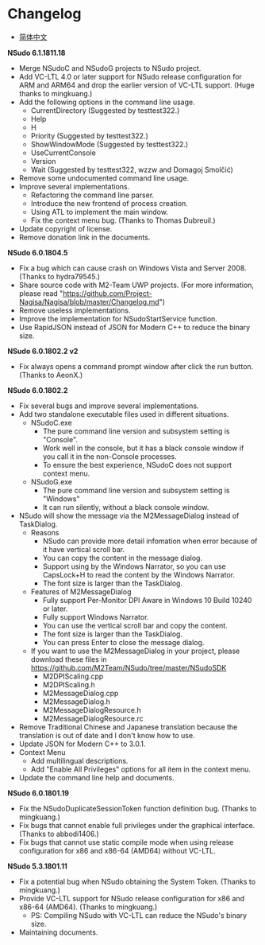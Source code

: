﻿# Changelog

- [简体中文](更新日志.md)

**NSudo 6.1.1811.18**
- Merge NSudoC and NSudoG projects to NSudo project.
- Add VC-LTL 4.0 or later support for NSudo release configuration for ARM and 
  ARM64 and drop the earlier version of VC-LTL support. (Huge thanks to 
  mingkuang.)
- Add the following options in the command line usage.
  - CurrentDirectory (Suggested by testtest322.)
  - Help
  - H
  - Priority (Suggested by testtest322.)
  - ShowWindowMode (Suggested by testtest322.)
  - UseCurrentConsole
  - Version
  - Wait (Suggested by testtest322, wzzw and Domagoj Smolčić)
- Remove some undocumented command line usage.
- Improve several implementations.
  - Refactoring the command line parser.
  - Introduce the new frontend of process creation.
  - Using ATL to implement the main window. 
  - Fix the context menu bug. (Thanks to Thomas Dubreuil.)
- Update copyright of license.
- Remove donation link in the documents.

**NSudo 6.0.1804.5**
- Fix a bug which can cause crash on Windows Vista and Server 2008. 
  (Thanks to hydra79545.)
- Share source code with M2-Team UWP projects. (For more information, please 
  read "https://github.com/Project-Nagisa/Nagisa/blob/master/Changelog.md")
- Remove useless implementations.
- Improve the implementation for NSudoStartService function.
- Use RapidJSON instead of JSON for Modern C++ to reduce the binary size.

**NSudo 6.0.1802.2 v2**
- Fix always opens a command prompt window after click the run button. 
  (Thanks to AeonX.)

**NSudo 6.0.1802.2**
- Fix several bugs and improve several implementations.
- Add two standalone executable files used in different situations.
  - NSudoC.exe
    - The pure command line version and subsystem setting is "Console".
    - Work well in the console, but it has a black console window if you call 
      it in the non-Console processes.
    - To ensure the best experience, NSudoC does not support context menu.
  - NSudoG.exe
    - The pure command line version and subsystem setting is "Windows"
    - It can run silently, without a black console window.
- NSudo will show the message via the M2MessageDialog instead of TaskDialog.
  - Reasons
    - NSudo can provide more detail infomation when error because of it have 
      vertical scroll bar.
    - You can copy the content in the message dialog.
    - Support using by the Windows Narrator, so you can use CapsLock+H to read 
      the content by the Windows Narrator.
    - The font size is larger than the TaskDialog.
  - Features of M2MessageDialog
    - Fully support Per-Monitor DPI Aware in Windows 10 Build 10240 or later.
    - Fully support Windows Narrator.
    - You can use the vertical scroll bar and copy the content.
    - The font size is larger than the TaskDialog.
    - You can press Enter to close the message dialog.
  - If you want to use the M2MessageDialog in your project, please download 
    these files in https://github.com/M2Team/NSudo/tree/master/NSudoSDK
    - M2DPIScaling.cpp
    - M2DPIScaling.h
    - M2MessageDialog.cpp
    - M2MessageDialog.h
    - M2MessageDialogResource.h
    - M2MessageDialogResource.rc
- Remove Traditional Chinese and Japanese translation because the translation 
  is out of date and I don't know how to use.
- Update JSON for Modern C++ to 3.0.1.
- Context Menu
  - Add multilingual descriptions.
  - Add "Enable All Privileges" options for all item in the context menu.
- Update the command line help and documents.

**NSudo 6.0.1801.19**
- Fix the NSudoDuplicateSessionToken function definition bug. 
  (Thanks to mingkuang.)
- Fix bugs that cannot enable full privileges under the graphical interface. 
  (Thanks to abbodi1406.)
- Fix bugs that cannot use static compile mode when using release configuration
  for x86 and x86-64 (AMD64) without VC-LTL.

**NSudo 5.3.1801.11**
- Fix a potential bug when NSudo obtaining the System Token. 
  (Thanks to mingkuang.)
- Provide VC-LTL support for NSudo release configuration for x86 and x86-64 
  (AMD64). (Thanks to mingkuang.)
  - PS: Compiling NSudo with VC-LTL can reduce the NSudo's binary size.
- Maintaining documents.
